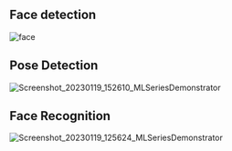 ## Face detection
![face](https://user-images.githubusercontent.com/14807740/213406403-afbdae9d-049a-45b8-9742-6d9fc9df725a.png)


## Pose Detection
![Screenshot_20230119_152610_MLSeriesDemonstrator](https://user-images.githubusercontent.com/14807740/213413587-ef343ee4-c8d3-4175-912f-2e4b58ae73e0.jpg)


## Face Recognition
![Screenshot_20230119_125624_MLSeriesDemonstrator](https://user-images.githubusercontent.com/14807740/213403827-af250dd5-03c3-4e3c-85aa-0d99b848a0f5.jpg)


